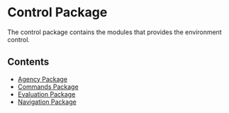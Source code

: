 # Control Package

The control package contains the modules that provides the environment control.

## Contents

- [Agency Package](https://github.com/furgbol/ai/tree/master/control/agency)
- [Commands Package](https://github.com/furgbol/ai/tree/master/control/cmd)
- [Evaluation Package](https://github.com/furgbol/ai/tree/master/control/evaluation)
- [Navigation Package](https://github.com/furgbol/ai/tree/master/control/navigation)

